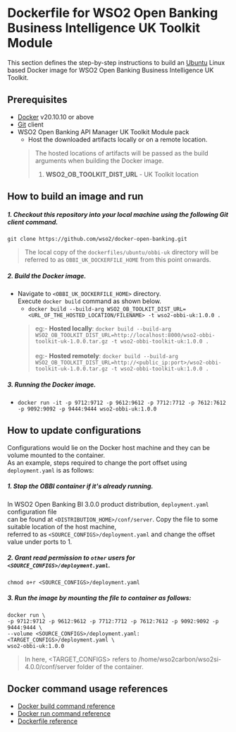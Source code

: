 # Dockerfile for WSO2 Open Banking Business Intelligence UK Toolkit Module
This section defines the step-by-step instructions to build an [Ubuntu](https://hub.docker.com/_/ubuntu/) Linux based Docker image for WSO2 Open Banking Business Intelligence UK Toolkit.

## Prerequisites

* [Docker](https://www.docker.com/get-docker) v20.10.10 or above
* [Git](https://git-scm.com/book/en/v2/Getting-Started-Installing-Git) client
* WSO2 Open Banking API Manager UK Toolkit Module pack 
  + Host the downloaded artifacts locally or on a remote location.
  > The hosted locations of artifacts will be passed as the build arguments when building the Docker image.<br>
  > 1. **WSO2_OB_TOOLKIT_DIST_URL** - UK Toolkit location


## How to build an image and run

##### 1. Checkout this repository into your local machine using the following Git client command.

```
git clone https://github.com/wso2/docker-open-banking.git
```

> The local copy of the `dockerfiles/ubuntu/obbi-uk` directory will be referred to as `OBBI_UK_DOCKERFILE_HOME` from this point onwards.

##### 2. Build the Docker image.

- Navigate to `<OBBI_UK_DOCKERFILE_HOME>` directory. <br>
  Execute `docker build` command as shown below.
  + `docker build --build-arg WSO2_OB_TOOLKIT_DIST_URL=<URL_OF_THE_HOSTED_LOCATION/FILENAME> -t wso2-obbi-uk:1.0.0 .` <br>
  > eg:- **Hosted locally**: `docker build --build-arg WSO2_OB_TOOLKIT_DIST_URL=http://localhost:8000/wso2-obbi-toolkit-uk-1.0.0.tar.gz -t wso2-obbi-toolkit-uk:1.0.0 .` <br><br>
  > eg:- **Hosted remotely**: `docker build --build-arg WSO2_OB_TOOLKIT_DIST_URL=http://<public_ip:port>/wso2-obbi-toolkit-uk-1.0.0.tar.gz -t wso2-obbi-toolkit-uk:1.0.0 .`

##### 3. Running the Docker image.

- `docker run -it -p 9712:9712 -p 9612:9612 -p 7712:7712 -p 7612:7612 -p 9092:9092 -p 9444:9444 wso2-obbi-uk:1.0.0`

## How to update configurations

Configurations would lie on the Docker host machine and they can be volume mounted to the container. <br>
As an example, steps required to change the port offset using `deployment.yaml` is as follows:

##### 1. Stop the OBBI container if it's already running.

In WSO2 Open Banking BI 3.0.0 product distribution, `deployment.yaml` configuration file <br>
can be found at `<DISTRIBUTION_HOME>/conf/server`. Copy the file to some suitable location of the host machine, <br>
referred to as `<SOURCE_CONFIGS>/deployment.yaml` and change the offset value under ports to 1.

##### 2. Grant read permission to `other` users for `<SOURCE_CONFIGS>/deployment.yaml`.

```
chmod o+r <SOURCE_CONFIGS>/deployment.yaml
```

##### 3. Run the image by mounting the file to container as follows:

```
docker run \
-p 9712:9712 -p 9612:9612 -p 7712:7712 -p 7612:7612 -p 9092:9092 -p 9444:9444 \
--volume <SOURCE_CONFIGS>/deployment.yaml:<TARGET_CONFIGS>/deployment.yaml \
wso2-obbi-uk:1.0.0
```

> In here, <TARGET_CONFIGS> refers to /home/wso2carbon/wso2si-4.0.0/conf/server folder of the container.

## Docker command usage references

* [Docker build command reference](https://docs.docker.com/engine/reference/commandline/build/)
* [Docker run command reference](https://docs.docker.com/engine/reference/run/)
* [Dockerfile reference](https://docs.docker.com/engine/reference/builder/)
